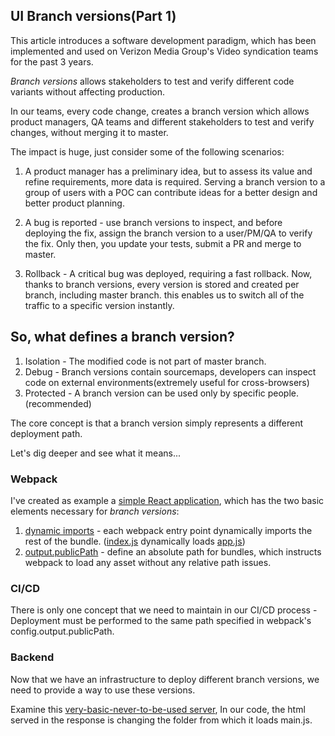 ## UI Branch versions(Part 1)

This article introduces a software development paradigm, which has been implemented and used on Verizon Media Group's Video syndication teams for the past 3 years.

_Branch versions_ allows stakeholders to test and verify different code variants without affecting production.

In our teams, every code change, creates a branch version which allows product managers, QA teams and different stakeholders to test and verify changes, without merging it to master.

The impact is huge, just consider some of the following scenarios:

1. A product manager has a preliminary idea, but to assess its value and refine requirements, more data is required.
Serving a branch version to a group of users with a POC can contribute ideas for a better design and better product planning.

2. A bug is reported - use branch versions to inspect, and before deploying the fix, assign the branch version to a user/PM/QA to verify the fix.
Only then, you update your tests, submit a PR and merge to master.

3. Rollback - A critical bug was deployed, requiring a fast rollback. Now, thanks to branch versions, every version is stored and created per branch, including master branch. this enables us to switch all of the traffic to a specific version instantly.

## So, what defines a branch version?

1. Isolation - The modified code is not part of master branch.
2. Debug - Branch versions contain sourcemaps, developers can inspect code on external environments(extremely useful for cross-browsers)
3. Protected - A branch version can be used only by specific people. (recommended)

The core concept is that a branch version simply represents a different deployment path.

Let's dig deeper and see what it means...

### Webpack

I've created as example a [simple React application](https://github.com/eranshapira/webpack-branch-versions), which has the two basic elements necessary for _branch versions_:

1. [dynamic imports](https://webpack.js.org/guides/code-splitting/#dynamic-imports) - each webpack entry point dynamically imports the rest of the bundle. ([index.js](https://github.com/eranshapira/webpack-branch-versions/blob/master/src/index.js) dynamically loads [app.js](https://github.com/eranshapira/webpack-branch-versions/blob/master/src/app.js))
2. [output.publicPath](https://webpack.js.org/configuration/output/#outputpublicpath) - define an absolute path for bundles, which instructs webpack to load any asset without any relative path issues.

### CI/CD

There is only one concept that we need to maintain in our CI/CD process - Deployment must be performed to the same path specified in webpack's config.output.publicPath.

### Backend

Now that we have an infrastructure to deploy different branch versions, we need to provide a way to use these versions.

Examine this [very-basic-never-to-be-used server](https://github.com/eranshapira/webpack-branch-versions/blob/master/server/index.js), In our code, the html served in the response is changing the folder from which it loads main.js.

